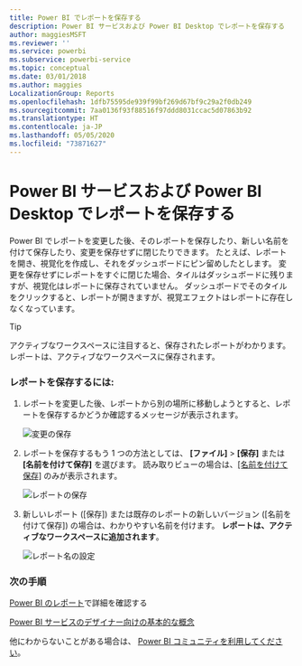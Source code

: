 ```yaml
---
title: Power BI でレポートを保存する
description: Power BI サービスおよび Power BI Desktop でレポートを保存する
author: maggiesMSFT
ms.reviewer: ''
ms.service: powerbi
ms.subservice: powerbi-service
ms.topic: conceptual
ms.date: 03/01/2018
ms.author: maggies
LocalizationGroup: Reports
ms.openlocfilehash: 1dfb75595de939f99bf269d67bf9c29a2f0db249
ms.sourcegitcommit: 7aa0136f93f88516f97ddd8031ccac5d07863b92
ms.translationtype: HT
ms.contentlocale: ja-JP
ms.lasthandoff: 05/05/2020
ms.locfileid: "73871627"
---
```

# <a name="save-a-report-in-power-bi-service-and-power-bi-desktop"></a>Power BI サービスおよび Power BI Desktop でレポートを保存する
Power BI でレポートを変更した後、そのレポートを保存したり、新しい名前を付けて保存したり、変更を保存せずに閉じたりできます。 たとえば、レポートを開き、視覚化を作成し、それをダッシュボードにピン留めしたとします。 変更を保存せずにレポートをすぐに閉じた場合、タイルはダッシュボードに残りますが、視覚化はレポートに保存されていません。 ダッシュボードでそのタイルをクリックすると、レポートが開きますが、視覚エフェクトはレポートに存在しなくなっています。

> [!TIP]
> アクティブなワークスペースに注目すると、保存されたレポートがわかります。 レポートは、アクティブなワークスペースに保存されます。
> 
> 

### <a name="to-save-a-report"></a>レポートを保存するには:
1. レポートを変更した後、レポートから別の場所に移動しようとすると、レポートを保存するかどうか確認するメッセージが表示されます。
   
   ![変更の保存](media/service-report-save/power-bi-unsaved.png)
2. レポートを保存するもう 1 つの方法としては、 **[ファイル]** \> **[保存]** または **[名前を付けて保存]** を選びます。 読み取りビューの場合は、[[名前を付けて保存]](consumer/end-user-reading-view.md) のみが表示されます。 
   
   ![レポートの保存](media/service-report-save/power-bi-save-new.png)
3. 新しいレポート ([保存]) または既存のレポートの新しいバージョン ([名前を付けて保存]) の場合は、わかりやすい名前を付けます。  **レポートは、アクティブなワークスペースに追加されます**。
   
    ![レポート名の設定](media/service-report-save/power-bi-save-dialog.png)

### <a name="next-steps"></a>次の手順
[Power BI のレポート](consumer/end-user-reports.md)で詳細を確認する

[Power BI サービスのデザイナー向けの基本的な概念](service-basic-concepts.md)

他にわからないことがある場合は、 [Power BI コミュニティを利用してください](https://community.powerbi.com/)。

